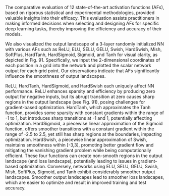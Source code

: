 The comparative evaluation of 12 state-of-the-art activation functions (AFs), based on rigorous statistical and experimental methodologies, provided valuable insights into their efficacy. This evaluation assists practitioners in making informed decisions when selecting and designing AFs for specific deep learning tasks, thereby improving the efficiency and accuracy of their models.

We also visualized the output landscape of a 3-layer randomly initialized NN with various AFs such as ReLU, ELU, SELU, GELU, Swish, HardSwish, Mish, SoftPlus, HardTanh, HardSigmoid, Sigmoid, and Tanh for visual clarity, as depicted in Fig. 91. Specifically, we input the 2-dimensional coordinates of each position in a grid into the network and plotted the scalar network output for each grid point. Our observations indicate that AFs significantly influence the smoothness of output landscapes.

ReLU, HardTanh, HardSigmoid, and HardSwish each uniquely affect NN performance. ReLU enhances sparsity and efficiency by producing zero output for negative inputs, but its abrupt transition at zero causes sharp regions in the output landscape (see Fig. 91), posing challenges for gradient-based optimization. HardTanh, which approximates the Tanh function, provides some sparsity with constant gradients within the range of -1 to 1, but introduces sharp transitions at -1 and 1, potentially affecting optimization. HardSigmoid, a piecewise linear approximation of the Sigmoid function, offers smoother transitions with a constant gradient within the range of -2.5 to 2.5, yet still has sharp regions at the boundaries, impacting optimization. HardSwish, a piecewise linear approximation of Swish, maintains smoothness within [-3,3], promoting better gradient flow and mitigating the vanishing gradient problem while being computationally efficient. These four functions can create non-smooth regions in the output landscape (and loss landscape), potentially leading to issues in gradient-based optimization. Conversely, networks using ELU, SELU, GELU, Swish, Mish, SoftPlus, Sigmoid, and Tanh exhibit considerably smoother output landscapes. Smoother output landscapes lead to smoother loss landscapes, which are easier to optimize and result in improved training and test accuracy.
